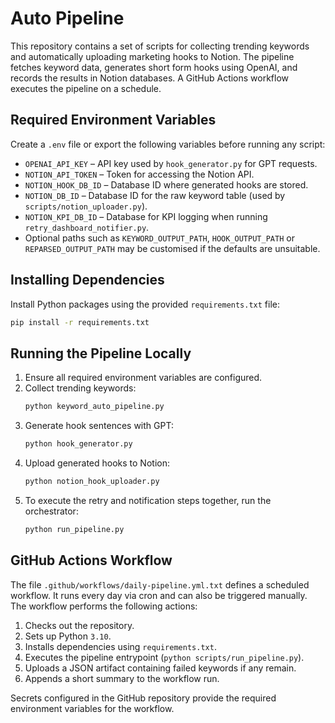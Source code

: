 # Auto Pipeline

This repository contains a set of scripts for collecting trending keywords and automatically uploading marketing hooks to Notion. The pipeline fetches keyword data, generates short form hooks using OpenAI, and records the results in Notion databases. A GitHub Actions workflow executes the pipeline on a schedule.

## Required Environment Variables
Create a `.env` file or export the following variables before running any script:

- `OPENAI_API_KEY` – API key used by `hook_generator.py` for GPT requests.
- `NOTION_API_TOKEN` – Token for accessing the Notion API.
- `NOTION_HOOK_DB_ID` – Database ID where generated hooks are stored.
- `NOTION_DB_ID` – Database ID for the raw keyword table (used by `scripts/notion_uploader.py`).
- `NOTION_KPI_DB_ID` – Database for KPI logging when running `retry_dashboard_notifier.py`.
- Optional paths such as `KEYWORD_OUTPUT_PATH`, `HOOK_OUTPUT_PATH` or `REPARSED_OUTPUT_PATH` may be customised if the defaults are unsuitable.

## Installing Dependencies
Install Python packages using the provided `requirements.txt` file:

```bash
pip install -r requirements.txt
```

## Running the Pipeline Locally
1. Ensure all required environment variables are configured.
2. Collect trending keywords:
   ```bash
   python keyword_auto_pipeline.py
   ```
3. Generate hook sentences with GPT:
   ```bash
   python hook_generator.py
   ```
4. Upload generated hooks to Notion:
   ```bash
   python notion_hook_uploader.py
   ```
5. To execute the retry and notification steps together, run the orchestrator:
   ```bash
   python run_pipeline.py
   ```

## GitHub Actions Workflow
The file `.github/workflows/daily-pipeline.yml.txt` defines a scheduled workflow. It runs every day via cron and can also be triggered manually. The workflow performs the following actions:

1. Checks out the repository.
2. Sets up Python `3.10`.
3. Installs dependencies using `requirements.txt`.
4. Executes the pipeline entrypoint (`python scripts/run_pipeline.py`).
5. Uploads a JSON artifact containing failed keywords if any remain.
6. Appends a short summary to the workflow run.

Secrets configured in the GitHub repository provide the required environment variables for the workflow.
